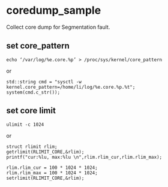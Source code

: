 # coredump_sample
Collect core dump for Segmentation fault.  

## set core_pattern  
```
echo ‘/var/log/%e.core.%p’ > /proc/sys/kernel/core_pattern
```
or  
```
std::string cmd = "sysctl -w kernel.core_pattern=/home/li/log/%e.core.%p.%t";
system(cmd.c_str());
```   

## set core limit

```
ulimit -c 1024
```
or
```
struct rlimit rlim;
getrlimit(RLIMIT_CORE,&rlim);
printf("cur:%lu, max:%lu \n",rlim.rlim_cur,rlim.rlim_max);

rlim.rlim_cur = 100 * 1024 * 1024;
rlim.rlim_max = 100 * 1024 * 1024;
setrlimit(RLIMIT_CORE,&rlim);
```
